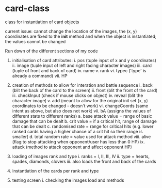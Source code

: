 # card-class
class for instantiation of card objects

current issue: cannot change the location of the images, the (x, y) coordinates are fixed to the __init__ method and when the object is instantiated; the values cannot be changed

Run down of the different sections of my code
1. initialisation of card attributes:
    i. pos (tuple input of x and y coordinates)
    ii. image (tuple input of left and right facing character images)
    iii. card (tuple of front and back of card)
    iv. name
    v. rank
    vi. typec ('type' is already a command)
    vii. HP 
    
2. creation of methods to allow for interation and battle sequence
    i. back (blit the back of the card to the screen)
    ii. front (blit the front of the card)
    iii. checkInput (check if mouse clicks on object)
    iv. reveal (blit the character image)
    v. add (meant to allow for the original init set (x, y) coordinates to be changed - doesn't work)
    vi. changeCoords (same intent as above, but also does not work)
    vii. bA (assigns the values of different stats to different ranks)
        a. base attack value = range of basic damage that can be dealt
        b. crit value = if a critical hit, range of damage that can be dealt
        c. randomised rate = range for critical hits (e.g. lower ranked cards having a higher chance of a crit hit so their range is smaller)
        d. total random rate = value used for attack method
    viii. alive (flag to stop attacking when opponent/user has less than 0 HP)
    ix. attack (method to attack opponent and affect opponent HP)
    
3. loading of images rank and type
    i. ranks = I, II, III, IV
    ii. type = hearts, spades, diamonds, clovers
    iii. also loads the front and back of the cards 
    
4. Instantiation of the cards per rank and type

5. testing screen
    i. checking the images load and methods 
    
